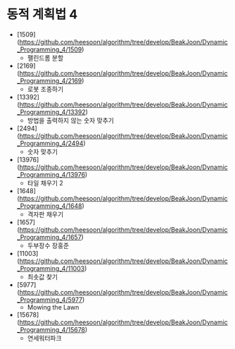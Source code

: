 동적 계획법 4
==========================================================================================
* [1509] (https://github.com/heesoon/algorithm/tree/develop/BeakJoon/Dynamic_Programming_4/1509)
  * 팰린드롬 분할
* [2169] (https://github.com/heesoon/algorithm/tree/develop/BeakJoon/Dynamic_Programming_4/2169)
  * 로봇 조종하기
* [13392] (https://github.com/heesoon/algorithm/tree/develop/BeakJoon/Dynamic_Programming_4/13392)
  * 방법을 출력하지 않는 숫자 맞추기
* [2494] (https://github.com/heesoon/algorithm/tree/develop/BeakJoon/Dynamic_Programming_4/2494)
  * 숫자 맞추기
* [13976] (https://github.com/heesoon/algorithm/tree/develop/BeakJoon/Dynamic_Programming_4/13976)
  * 타일 채우기 2
* [1648] (https://github.com/heesoon/algorithm/tree/develop/BeakJoon/Dynamic_Programming_4/1648)
  * 격자판 채우기
* [1657] (https://github.com/heesoon/algorithm/tree/develop/BeakJoon/Dynamic_Programming_4/1657)
  * 두부장수 장홍준
* [11003] (https://github.com/heesoon/algorithm/tree/develop/BeakJoon/Dynamic_Programming_4/11003)
  * 최솟값 찾기
* [5977] (https://github.com/heesoon/algorithm/tree/develop/BeakJoon/Dynamic_Programming_4/5977)
  * Mowing the Lawn
* [15678] (https://github.com/heesoon/algorithm/tree/develop/BeakJoon/Dynamic_Programming_4/15678)
  * 연세워터파크